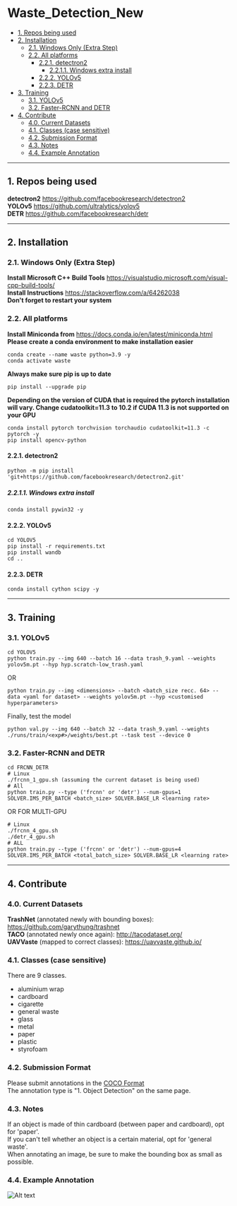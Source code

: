 # Waste_Detection_New  

  - [1. Repos being used](#1-repos-being-used)
  - [2. Installation](#2-installation)
    - [2.1. Windows Only (Extra Step)](#21-windows-only-extra-step)
    - [2.2. All platforms](#22-all-platforms)
      - [2.2.1. detectron2](#221-detectron2)
        - [2.2.1.1. Windows extra install](#2211-windows-extra-install)
      - [2.2.2. YOLOv5](#222-yolov5)
      - [2.2.3. DETR](#223-detr)
  - [3. Training](#3-training)
    - [3.1. YOLOv5](#31-yolov5)
    - [3.2. Faster-RCNN and DETR](#32-faster-rcnn-and-detr)
  - [4. Contribute](#4-contribute)
    - [4.0. Current Datasets](#40-current-datasets)
    - [4.1. Classes (case sensitive)](#41-classes-case-sensitive)
    - [4.2. Submission Format](#42-submission-format)
    - [4.3. Notes](#43-notes)
    - [4.4. Example Annotation](#44-example-annotation)

---

## 1. Repos being used
**detectron2** https://github.com/facebookresearch/detectron2  
**YOLOv5** https://github.com/ultralytics/yolov5  
**DETR** https://github.com/facebookresearch/detr  

---

## 2. Installation
### 2.1. Windows Only (Extra Step)
**Install Microsoft C++ Build Tools** https://visualstudio.microsoft.com/visual-cpp-build-tools/  
**Install Instructions** https://stackoverflow.com/a/64262038  
**Don't forget to restart your system**  
  
### 2.2. All platforms
**Install Miniconda from** https://docs.conda.io/en/latest/miniconda.html  
**Please create a conda environment to make installation easier**
```shell
conda create --name waste python=3.9 -y  
conda activate waste  
```
**Always make sure pip is up to date**
```shell
pip install --upgrade pip  
```
**Depending on the version of CUDA that is required the pytorch installation will vary. Change cudatoolkit=11.3 to 10.2 if CUDA 11.3 is not supported on your GPU**
```shell
conda install pytorch torchvision torchaudio cudatoolkit=11.3 -c pytorch -y  
pip install opencv-python  
```
#### 2.2.1. detectron2
```shell
python -m pip install 'git+https://github.com/facebookresearch/detectron2.git'  
```
##### 2.2.1.1. Windows extra install
```shell
conda install pywin32 -y
```
#### 2.2.2. YOLOv5
```shell
cd YOLOV5  
pip install -r requirements.txt  
pip install wandb  
cd ..  
```
#### 2.2.3. DETR
```shell
conda install cython scipy -y  
```

---

## 3. Training
### 3.1. YOLOv5
```shell
cd YOLOV5  
python train.py --img 640 --batch 16 --data trash_9.yaml --weights yolov5m.pt --hyp hyp.scratch-low_trash.yaml  
```
OR  
```shell
python train.py --img <dimensions> --batch <batch_size recc. 64> --data <yaml for dataset> --weights yolov5m.pt --hyp <customised hyperparameters>
```  
Finally, test the model  
```shell
python val.py --img 640 --batch 32 --data trash_9.yaml --weights ./runs/train/<exp#>/weights/best.pt --task test --device 0
```
### 3.2. Faster-RCNN and DETR
```shell
cd FRCNN_DETR
# Linux
./frcnn_1_gpu.sh (assuming the current dataset is being used)
# All
python train.py --type ('frcnn' or 'detr') --num-gpus=1 SOLVER.IMS_PER_BATCH <batch_size> SOLVER.BASE_LR <learning rate>
```
OR FOR MULTI-GPU
```shell
# Linux
./frcnn_4_gpu.sh
./detr_4_gpu.sh
# ALL
python train.py --type ('frcnn' or 'detr') --num-gpus=4 SOLVER.IMS_PER_BATCH <total_batch_size> SOLVER.BASE_LR <learning rate>
```
---

## 4. Contribute
### 4.0. Current Datasets
**TrashNet** (annotated newly with bounding boxes): https://github.com/garythung/trashnet  
**TACO** (annotated newly once again): http://tacodataset.org/  
**UAVVaste** (mapped to correct classes): https://uavvaste.github.io/  
  
### 4.1. Classes (case sensitive)
There are 9 classes.
- aluminium wrap
- cardboard
- cigarette
- general waste
- glass
- metal
- paper
- plastic
- styrofoam

### 4.2. Submission Format
Please submit annotations in the [COCO Format](https://cocodataset.org/#format-data)  
The annotation type is "1. Object Detection" on the same page.  

### 4.3. Notes
If an object is made of thin cardboard (between paper and cardboard), opt for 'paper'.  
If you can't tell whether an object is a certain material, opt for 'general waste'.  
When annotating an image, be sure to make the bounding box as small as possible.

### 4.4. Example Annotation
![Alt text](../assets/example.png?raw=true)
